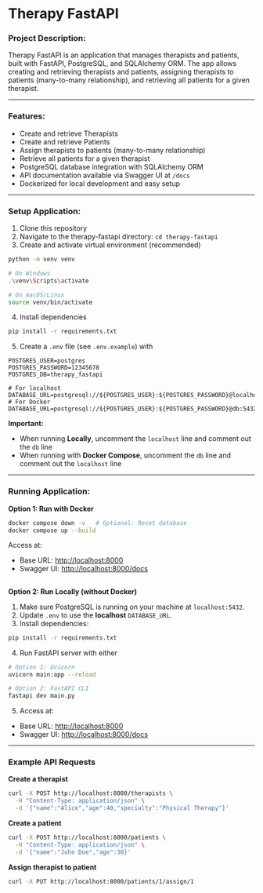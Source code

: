 # Therapy FastAPI

### Project Description: 
Therapy FastAPI is an application that manages therapists and patients, built with FastAPI, PostgreSQL, and SQLAlchemy ORM. The app allows creating and retrieving therapists and patients, assigning therapists to patients (many-to-many relationship), and retrieving all patients for a given therapist.

---

### Features:
+ Create and retrieve Therapists
+ Create and retrieve Patients
+ Assign therapists to patients (many-to-many relationship)  
+ Retrieve all patients for a given therapist  
+ PostgreSQL database integration with SQLAlchemy ORM  
+ API documentation available via Swagger UI at `/docs`  
+ Dockerized for local development and easy setup  

---

### Setup Application:
1. Clone this repository
2. Navigate to the therapy-fastapi directory: `cd therapy-fastapi`
3. Create and activate virtual environment (recommended)
  ```bash
  python -m venv venv

  # On Windows
  .\venv\Scripts\activate

  # On macOS/Linux
  source venv/bin/activate
  ```
4. Install dependencies
  ```bash
  pip install -r requirements.txt
  ```
5. Create a `.env` file (see `.env.example`) with
 ```env
 POSTGRES_USER=postgres
 POSTGRES_PASSWORD=12345678
 POSTGRES_DB=therapy_fastapi

 # For localhost
 DATABASE_URL=postgresql://${POSTGRES_USER}:${POSTGRES_PASSWORD}@localhost:5432/${POSTGRES_DB}
 # For Docker
 DATABASE_URL=postgresql://${POSTGRES_USER}:${POSTGRES_PASSWORD}@db:5432/${POSTGRES_DB}
 ```
**Important:**  
- When running **Locally**, uncomment the `localhost` line and comment out the `db` line
- When running with **Docker Compose**, uncomment the `db` line and comment out the `localhost` line

---

### Running Application:

**Option 1: Run with Docker**
  ```bash
  docker compose down -v   # Optional: Reset database
  docker compose up --build
  ```
Access at:  
- Base URL: [http://localhost:8000](http://localhost:8000)  
- Swagger UI: [http://localhost:8000/docs](http://localhost:8000/docs)  

##

**Option 2: Run Locally (without Docker)**
1. Make sure PostgreSQL is running on your machine at `localhost:5432`.  
2. Update `.env` to use the **localhost** `DATABASE_URL`.  
3. Install dependencies:  
  ```bash
  pip install -r requirements.txt
  ```
4. Run FastAPI server with either
  ```bash
  # Option 1: Uvicorn
  uvicorn main:app --reload
  
  # Option 2: FastAPI CLI
  fastapi dev main.py
  ```
5. Access at:  
- Base URL: [http://localhost:8000](http://localhost:8000)  
- Swagger UI: [http://localhost:8000/docs](http://localhost:8000/docs)   

---

### Example API Requests
**Create a therapist**
```bash
curl -X POST http://localhost:8000/therapists \
  -H "Content-Type: application/json" \
  -d '{"name":"Alice","age":40,"specialty":"Physical Therapy"}'
```
**Create a patient**
```bash
curl -X POST http://localhost:8000/patients \
  -H "Content-Type: application/json" \
  -d '{"name":"John Doe","age":30}'
```
**Assign therapist to patient**
```bash
curl -X PUT http://localhost:8000/patients/1/assign/1
```


